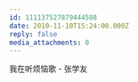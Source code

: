 ```yaml
---
id: 111137527879444588
date: 2010-11-10T15:24:00.000Z
reply: false
media_attachments: 0
---
```


我在听烦恼歌 - 张学友 ​​​​

